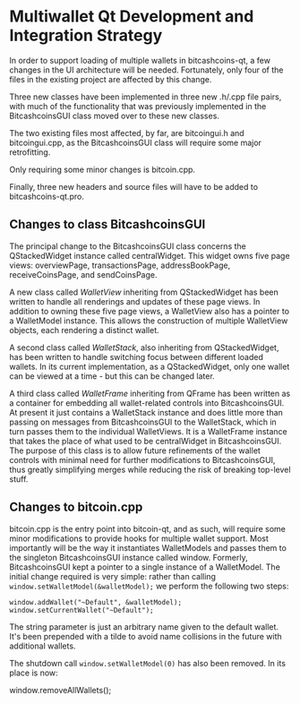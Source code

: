 Multiwallet Qt Development and Integration Strategy
===================================================

In order to support loading of multiple wallets in bitcashcoins-qt, a few changes in the UI architecture will be needed.
Fortunately, only four of the files in the existing project are affected by this change.

Three new classes have been implemented in three new .h/.cpp file pairs, with much of the functionality that was previously
implemented in the BitcashcoinsGUI class moved over to these new classes.

The two existing files most affected, by far, are bitcoingui.h and bitcoingui.cpp, as the BitcashcoinsGUI class will require
some major retrofitting.

Only requiring some minor changes is bitcoin.cpp.

Finally, three new headers and source files will have to be added to bitcashcoins-qt.pro.

Changes to class BitcashcoinsGUI
---------------------------
The principal change to the BitcashcoinsGUI class concerns the QStackedWidget instance called centralWidget.
This widget owns five page views: overviewPage, transactionsPage, addressBookPage, receiveCoinsPage, and sendCoinsPage.

A new class called *WalletView* inheriting from QStackedWidget has been written to handle all renderings and updates of
these page views. In addition to owning these five page views, a WalletView also has a pointer to a WalletModel instance.
This allows the construction of multiple WalletView objects, each rendering a distinct wallet.

A second class called *WalletStack*, also inheriting from QStackedWidget, has been written to handle switching focus between
different loaded wallets. In its current implementation, as a QStackedWidget, only one wallet can be viewed at a time -
but this can be changed later.

A third class called *WalletFrame* inheriting from QFrame has been written as a container for embedding all wallet-related
controls into BitcashcoinsGUI. At present it just contains a WalletStack instance and does little more than passing on messages
from BitcashcoinsGUI to the WalletStack, which in turn passes them to the individual WalletViews. It is a WalletFrame instance
that takes the place of what used to be centralWidget in BitcashcoinsGUI. The purpose of this class is to allow future
refinements of the wallet controls with minimal need for further modifications to BitcashcoinsGUI, thus greatly simplifying
merges while reducing the risk of breaking top-level stuff.

Changes to bitcoin.cpp
----------------------
bitcoin.cpp is the entry point into bitcoin-qt, and as such, will require some minor modifications to provide hooks for
multiple wallet support. Most importantly will be the way it instantiates WalletModels and passes them to the
singleton BitcashcoinsGUI instance called window. Formerly, BitcashcoinsGUI kept a pointer to a single instance of a WalletModel.
The initial change required is very simple: rather than calling `window.setWalletModel(&walletModel);` we perform the
following two steps:

	window.addWallet("~Default", &walletModel);
	window.setCurrentWallet("~Default");

The string parameter is just an arbitrary name given to the default wallet. It's been prepended with a tilde to avoid name collisions in the future with additional wallets.

The shutdown call `window.setWalletModel(0)` has also been removed. In its place is now:

window.removeAllWallets();
